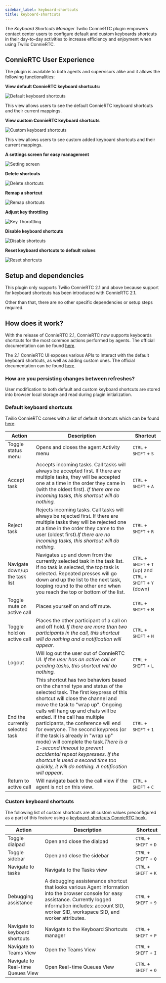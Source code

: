 ```yaml
---
sidebar_label: keyboard-shortcuts
title: keyboard-shortcuts
---
```


The _Keyboard Shortcuts Manager_ Twilio ConnieRTC plugin empowers contact center users to configure default and custom keyboards shortcuts in their day-to-day activities to increase efficiency and enjoyment when using Twilio ConnieRTC.

## ConnieRTC User Experience

The plugin is available to both agents and supervisors alike and it allows the following functionalities:

**View default ConnieRTC keyboard shortcuts:**

![Default keyboard shortcuts](/img/features/keyboard-shortcuts/default-keyboard-shortcuts.png)

This view allows users to see the default ConnieRTC keyboard shortcuts and their current mappings.

**View custom ConnieRTC keyboard shortcuts**

![Custom keyboard shortcuts](/img/features/keyboard-shortcuts/custom-keyboard-shortcuts.png)

This view allows users to see custom added keyboard shortcuts and their current mappings.

**A settings screen for easy management**

![Setting screen](/img/features/keyboard-shortcuts/settings.gif)

**Delete shortcuts**

![Delete shortcuts](/img/features/keyboard-shortcuts/delete-shortcuts.gif)

**Remap a shortcut**

![Remap shortcuts](/img/features/keyboard-shortcuts/remap-shortcut.gif)

**Adjust key throttling**

![Key Thorottling](/img/features/keyboard-shortcuts/key-throttling.gif)

**Disable keyboard shortcuts**

![Disable shortcuts](/img/features/keyboard-shortcuts/disable-shortcuts.gif)

**Reset keyboard shortcuts to default values**

![Reset shortcuts](/img/features/keyboard-shortcuts/reset-shortcuts.gif)

## Setup and dependencies

This plugin only supports Twilio ConnieRTC 2.1 and above because support for keyboard shortcuts has been introduced with ConnieRTC 2.1.

Other than that, there are no other specific dependencies or setup steps required.

## How does it work?

With the release of ConnieRTC 2.1, ConnieRTC now supports keyboards shortcuts for the most common actions performed by agents. The official documentation can be found [here](https://www.twilio.com/docs/flex/end-user-guide/keyboard-shortcuts).

The 2.1 ConnieRTC UI exposes various APIs to interact with the default keyboard shortcuts, as well as adding custom ones. The official documentation can be found [here](https://www.twilio.com/docs/flex/developer/ui/modify-keyboard-shortcuts).

### How are you persisting changes between refreshes?

User modification to both default and custom keyboard shortcuts are stored into browser local storage and read during plugin initialization.

### Default keyboard shortcuts

Twilio ConnieRTC comes with a list of default shortcuts which can be found [here](https://www.twilio.com/docs/flex/end-user-guide/keyboard-shortcuts).

| Action                          | Description                                                                                                                                                                                                                                                                                                                                                                                                                                                                                                                                                                               | Shortcut                                                      |
| ------------------------------- | ----------------------------------------------------------------------------------------------------------------------------------------------------------------------------------------------------------------------------------------------------------------------------------------------------------------------------------------------------------------------------------------------------------------------------------------------------------------------------------------------------------------------------------------------------------------------------------------- | ------------------------------------------------------------- |
| Toggle status menu              | Opens and closes the agent Activity menu                                                                                                                                                                                                                                                                                                                                                                                                                                                                                                                                                  | `CTRL` + `SHIFT` + `S`                                        |
| Accept task                     | Accepts incoming tasks. Call tasks will always be accepted first. If there are multiple tasks, they will be accepted one at a time in the order they came in (with the oldest first). _If there are no incoming tasks, this shortcut will do nothing._                                                                                                                                                                                                                                                                                                                                    | `CTRL` + `SHIFT` + `A`                                        |
| Reject task                     | Rejects incoming tasks. Call tasks will always be rejected first. If there are multiple tasks they will be rejected one at a time in the order they came to the user (oldest first)._If there are no incoming tasks, this shortcut will do nothing._                                                                                                                                                                                                                                                                                                                                      | `CTRL` + `SHIFT` + `R`                                        |
| Navigate down/up the task list  | Navigates up and down from the currently selected task in the task list. If no task is selected, the top task is selected. Repeated presses will go down and up the list to the next task, looping round to the other end when you reach the top or bottom of the list.                                                                                                                                                                                                                                                                                                                   | `CTRL` + `SHIFT` + `T` (up) and `CTRL` + `SHIFT` + `Y` (down) |
| Toggle mute on active call      | Places yourself on and off mute.                                                                                                                                                                                                                                                                                                                                                                                                                                                                                                                                                          | `CTRL` + `SHIFT` + `M`                                        |
| Toggle hold on active call      | Places the other participant of a call on and off hold. _If there are more than two participants in the call, this shortcut will do nothing and a notification will appear._                                                                                                                                                                                                                                                                                                                                                                                                              | `CTRL` + `SHIFT` + `H`                                        |
| Logout                          | Will log out the user out of ConnieRTC UI. _If the user has an active call or pending tasks, this shortcut will do nothing._                                                                                                                                                                                                                                                                                                                                                                                                                                                                    | `CTRL` + `SHIFT` + `L`                                        |
| End the currently selected task | This shortcut has two behaviors based on the channel type and status of the selected task. The first keypress of this shortcut will close the channel and move the task to "wrap up". Ongoing calls will hang up and chats will be ended. If the call has multiple participants, the conference will end for everyone. The second keypress (or if the task is already in "wrap up" mode) will complete the task._There is a 1-second timeout to prevent accidental repeat keypresses. If the shortcut is used a second time too quickly, it will do nothing. A notification will appear._ | `CTRL` + `SHIFT` + `1`                                        |
| Return to active call           | Will navigate back to the call view if the agent is not on this view.                                                                                                                                                                                                                                                                                                                                                                                                                                                                                                                     | `CTRL` + `SHIFT` + `C`                                        |

### Custom keyboard shortcuts

The following list of custom shortcuts are all custom values preconfigured as a part of this feature using a [keyboard-shortcuts ConnieRTC hook](/developers/building/flex-hooks/keyboard-shortcuts).

| Action                            | Description                                                                                                                                                                                                                | Shortcut               |
| --------------------------------- | -------------------------------------------------------------------------------------------------------------------------------------------------------------------------------------------------------------------------- | ---------------------- |
| Toggle dialpad                    | Open and close the dialpad                                                                                                                                                                                                 | `CTRL` + `SHIFT` + `D` |
| Toggle sidebar                    | Open and close the sidebar                                                                                                                                                                                                 | `CTRL` + `SHIFT` + `Q` |
| Navigate to tasks                 | Navigate to the Tasks view                                                                                                                                                                                                 | `CTRL` + `SHIFT` + `K` |
| Debugging assistance              | A debugging assistenance shortcut that looks various Agent information into the browser console for easy assistance. Currently logged information includes: account SID, worker SID, workspace SID, and worker attributes. | `CTRL` + `SHIFT` + `9` |
| Navigate to keyboard shortcuts    | Navigate to the Keyboard Shortcuts manager                                                                                                                                                                                 | `CTRL` + `SHIFT` + `P` |
| Navigate to Teams View            | Open the Teams View                                                                                                                                                                                                        | `CTRL` + `SHIFT` + `I` |
| Navigate to Real-time Queues View | Open Real-time Queues View                                                                                                                                                                                                 | `CTRL` + `SHIFT` + `O` |
